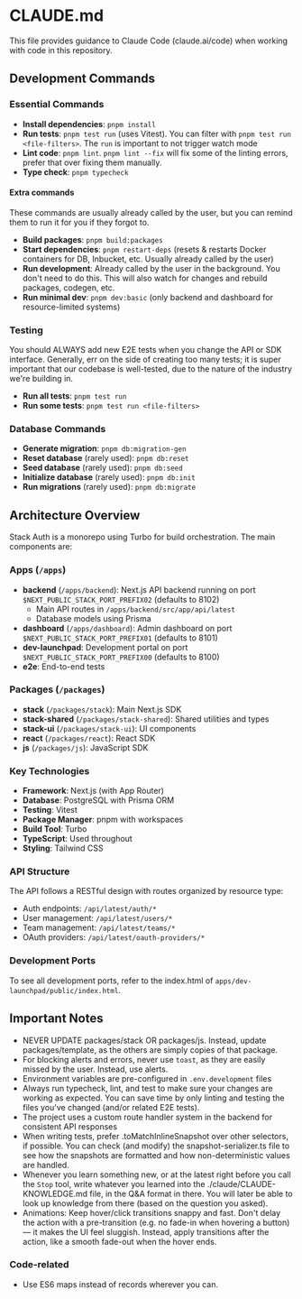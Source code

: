 # CLAUDE.md

This file provides guidance to Claude Code (claude.ai/code) when working with code in this repository.

## Development Commands

### Essential Commands
- **Install dependencies**: `pnpm install`
- **Run tests**: `pnpm test run` (uses Vitest). You can filter with `pnpm test run <file-filters>`. The `run` is important to not trigger watch mode
- **Lint code**: `pnpm lint`. `pnpm lint --fix` will fix some of the linting errors, prefer that over fixing them manually.
- **Type check**: `pnpm typecheck`

#### Extra commands
These commands are usually already called by the user, but you can remind them to run it for you if they forgot to.
- **Build packages**: `pnpm build:packages`
- **Start dependencies**: `pnpm restart-deps` (resets & restarts Docker containers for DB, Inbucket, etc. Usually already called by the user)
- **Run development**: Already called by the user in the background. You don't need to do this. This will also watch for changes and rebuild packages, codegen, etc.
- **Run minimal dev**: `pnpm dev:basic` (only backend and dashboard for resource-limited systems)

### Testing
You should ALWAYS add new E2E tests when you change the API or SDK interface. Generally, err on the side of creating too many tests; it is super important that our codebase is well-tested, due to the nature of the industry we're building in.
- **Run all tests**: `pnpm test run`
- **Run some tests**: `pnpm test run <file-filters>`

### Database Commands
- **Generate migration**: `pnpm db:migration-gen`
- **Reset database** (rarely used): `pnpm db:reset`
- **Seed database** (rarely used): `pnpm db:seed`
- **Initialize database** (rarely used): `pnpm db:init`
- **Run migrations** (rarely used): `pnpm db:migrate`

## Architecture Overview

Stack Auth is a monorepo using Turbo for build orchestration. The main components are:

### Apps (`/apps`)
- **backend** (`/apps/backend`): Next.js API backend running on port `$NEXT_PUBLIC_STACK_PORT_PREFIX02` (defaults to 8102)
  - Main API routes in `/apps/backend/src/app/api/latest`
  - Database models using Prisma
- **dashboard** (`/apps/dashboard`): Admin dashboard on port `$NEXT_PUBLIC_STACK_PORT_PREFIX01` (defaults to 8101)
- **dev-launchpad**: Development portal on port `$NEXT_PUBLIC_STACK_PORT_PREFIX00` (defaults to 8100)
- **e2e**: End-to-end tests

### Packages (`/packages`)
- **stack** (`/packages/stack`): Main Next.js SDK
- **stack-shared** (`/packages/stack-shared`): Shared utilities and types
- **stack-ui** (`/packages/stack-ui`): UI components
- **react** (`/packages/react`): React SDK
- **js** (`/packages/js`): JavaScript SDK

### Key Technologies
- **Framework**: Next.js (with App Router)
- **Database**: PostgreSQL with Prisma ORM
- **Testing**: Vitest
- **Package Manager**: pnpm with workspaces
- **Build Tool**: Turbo
- **TypeScript**: Used throughout
- **Styling**: Tailwind CSS

### API Structure
The API follows a RESTful design with routes organized by resource type:
- Auth endpoints: `/api/latest/auth/*`
- User management: `/api/latest/users/*`
- Team management: `/api/latest/teams/*`
- OAuth providers: `/api/latest/oauth-providers/*`

### Development Ports
To see all development ports, refer to the index.html of `apps/dev-launchpad/public/index.html`.

## Important Notes
- NEVER UPDATE packages/stack OR packages/js. Instead, update packages/template, as the others are simply copies of that package.
- For blocking alerts and errors, never use `toast`, as they are easily missed by the user. Instead, use alerts.
- Environment variables are pre-configured in `.env.development` files
- Always run typecheck, lint, and test to make sure your changes are working as expected. You can save time by only linting and testing the files you've changed (and/or related E2E tests).
- The project uses a custom route handler system in the backend for consistent API responses
- When writing tests, prefer .toMatchInlineSnapshot over other selectors, if possible. You can check (and modify) the snapshot-serializer.ts file to see how the snapshots are formatted and how non-deterministic values are handled.
- Whenever you learn something new, or at the latest right before you call the `Stop` tool, write whatever you learned into the ./claude/CLAUDE-KNOWLEDGE.md file, in the Q&A format in there. You will later be able to look up knowledge from there (based on the question you asked).
- Animations: Keep hover/click transitions snappy and fast. Don't delay the action with a pre-transition (e.g. no fade-in when hovering a button) — it makes the UI feel sluggish. Instead, apply transitions after the action, like a smooth fade-out when the hover ends.

### Code-related
- Use ES6 maps instead of records wherever you can.
